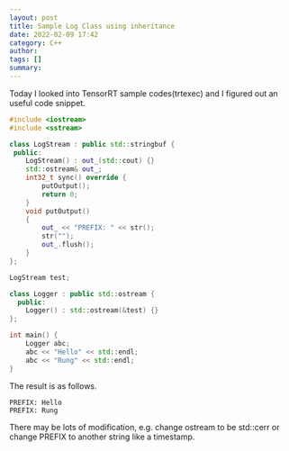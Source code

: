 ```yaml
---
layout: post
title: Sample Log Class using inheritance
date: 2022-02-09 17:42
category: C++
author: 
tags: []
summary: 
---
```


Today I looked into TensorRT sample codes(trtexec) and I figured out an useful code snippet.

```c++
#include <iostream>
#include <sstream>

class LogStream : public std::stringbuf {
 public:
    LogStream() : out_(std::cout) {}
    std::ostream& out_;
    int32_t sync() override {
        putOutput();
        return 0;
    }
    void putOutput()
    {
        out_ << "PREFIX: " << str();
        str("");
        out_.flush();
    }
};

LogStream test;

class Logger : public std::ostream {
  public:
    Logger() : std::ostream(&test) {}
};

int main() {
    Logger abc;
    abc << "Hello" << std::endl;
    abc << "Rung" << std::endl;
}

```

The result is as follows.

```
PREFIX: Hello
PREFIX: Rung
```

There may be lots of modification, e.g. change ostream to be std::cerr or change PREFIX to another string like a timestamp.